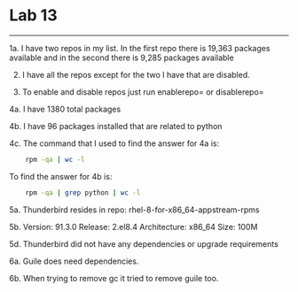 # Lab 13

---

1a. I have two repos in my list. In the first repo there is 19,363 packages available and in the second there is 9,285 packages 
    available

2. I have all the repos except for the two I have that are disabled. 

3. To enable and disable repos just run enablerepo=<repoid> or disablerepo=<repoid>

4a. I have 1380 total packages

4b. I have 96 packages installed that are related to python

4c. The command that I used to find the answer for 4a is: 
   
```bash
    rpm -qa | wc -l
```

To find the answer for 4b is:

```bash
    rpm -qa | grep python | wc -l
```

5a. Thunderbird resides in repo: rhel-8-for-x86_64-appstream-rpms

5b. Version: 91.3.0 Release: 2.el8.4 Architecture: x86_64 Size: 100M

5d. Thunderbird did not have any dependencies or upgrade requirements

6a. Guile does need dependencies.

6b. When trying to remove gc it tried to remove guile too.

